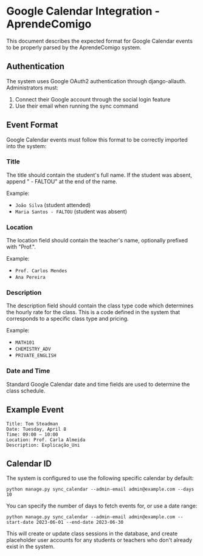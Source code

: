 # Google Calendar Integration - AprendeComigo

This document describes the expected format for Google Calendar events to be properly parsed by the AprendeComigo system.

## Authentication

The system uses Google OAuth2 authentication through django-allauth. Administrators must:
1. Connect their Google account through the social login feature
2. Use their email when running the sync command

## Event Format

Google Calendar events must follow this format to be correctly imported into the system:

### Title
The title should contain the student's full name. If the student was absent, append " - FALTOU" at the end of the name.

Example:
- `João Silva` (student attended)
- `Maria Santos - FALTOU` (student was absent)

### Location
The location field should contain the teacher's name, optionally prefixed with "Prof.".

Example:
- `Prof. Carlos Mendes`
- `Ana Pereira`

### Description
The description field should contain the class type code which determines the hourly rate for the class. This is a code defined in the system that corresponds to a specific class type and pricing.

Example:
- `MATH101`
- `CHEMISTRY_ADV`
- `PRIVATE_ENGLISH`

### Date and Time
Standard Google Calendar date and time fields are used to determine the class schedule.

## Example Event
```
Title: Tom Steadman
Date: Tuesday, April 8
Time: 09:00 — 10:00
Location: Prof. Carla Almeida
Description: Explicação_Uni
```

## Calendar ID
The system is configured to use the following specific calendar by default:
```
python manage.py sync_calendar --admin-email admin@example.com --days 10
```

You can specify the number of days to fetch events for, or use a date range:

```
python manage.py sync_calendar --admin-email admin@example.com --start-date 2023-06-01 --end-date 2023-06-30
```

This will create or update class sessions in the database, and create placeholder user accounts for any students or teachers who don't already exist in the system.
